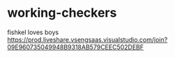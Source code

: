 # working-checkers</br>

fishkel loves boys</br>
https://prod.liveshare.vsengsaas.visualstudio.com/join?09E960735049948B9318AB579CEEC502DEBF

